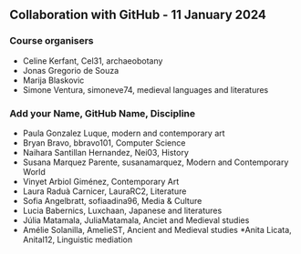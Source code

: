 ## Collaboration with GitHub - 11 January 2024

### Course organisers
* Celine Kerfant, Cel31, archaeobotany
* Jonas Gregorio de Souza
* Marija Blaskovic
* Simone Ventura, simoneve74, medieval languages and literatures

### Add your Name, GitHub Name, Discipline

* Paula Gonzalez Luque, modern and contemporary art
* Bryan Bravo, bbravo101, Computer Science
* Naihara Santillan Hernandez, Nei03, History
* Susana Marquez Parente, susanamarquez, Modern and Contemporary World
* Vinyet Arbiol Giménez, Contemporary Art
* Laura Raduà Carnicer, LauraRC2, Literature
* Sofia Angelbratt, sofiaadina96, Media & Culture
* Lucia Babernics,  Luxchaan,  Japanese and literatures 
* Júlia Matamala, JuliaMatamala, Anciet and Medieval studies
* Amélie Solanilla, AmelieST, Ancient and Medieval studies
*Anita Licata, Anital12, Linguistic mediation
